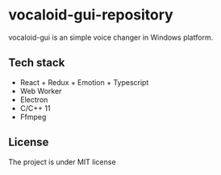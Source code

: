 # vocaloid-gui-repository
vocaloid-gui is an simple voice changer in Windows platform.

## Tech stack
- React + Redux + Emotion + Typescript
- Web Worker
- Electron
- C/C++ 11
- Ffmpeg

## License
The project is under MIT license

